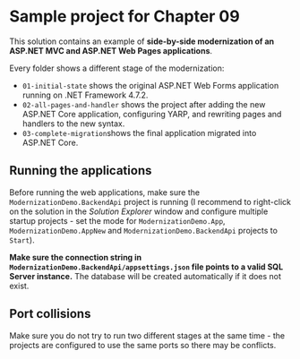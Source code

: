 # Sample project for Chapter 09

This solution contains an example of **side-by-side modernization of an ASP.NET MVC and ASP.NET Web Pages applications**.

Every folder shows a different stage of the modernization:

* `01-initial-state` shows the original ASP.NET Web Forms application running on .NET Framework 4.7.2.
* `02-all-pages-and-handler` shows the project after adding the new ASP.NET Core application, configuring YARP, and rewriting pages and handlers to the new syntax.
* `03-complete-migration`shows the final application migrated into ASP.NET Core.


## Running the applications

Before running the web applications, make sure the `ModernizationDemo.BackendApi` project is running (I recommend to right-click on the solution in the _Solution Explorer_ window and configure multiple startup projects - set the mode for `ModernizationDemo.App`, `ModernizationDemo.AppNew` and `ModernizationDemo.BackendApi` projects to `Start`).

**Make sure the connection string in `ModernizationDemo.BackendApi/appsettings.json` file points to a valid SQL Server instance.** The database will be created automatically if it does not exist.

## Port collisions

Make sure you do not try to run two different stages at the same time - the projects are configured to use the same ports so there may be conflicts.